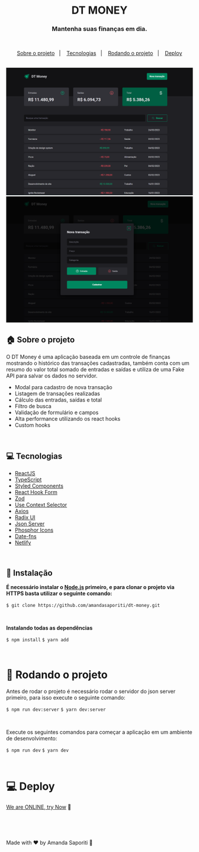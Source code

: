 <h1 align="center">
  DT MONEY
</h1>

<h3 align="center">
  Mantenha suas finanças em dia.
</h3>

<br>

<p align="center">
  <a href="#house-sobre-o-projeto">Sobre o projeto</a>&nbsp;&nbsp;&nbsp;|&nbsp;&nbsp;&nbsp;
  <a href="#computer-tecnologias">Tecnologias</a>&nbsp;&nbsp;&nbsp;|&nbsp;&nbsp;&nbsp;
  <a href="#runner-rodando-o-projeto">Rodando o projeto</a>&nbsp;&nbsp;&nbsp;|&nbsp;&nbsp;&nbsp;
   <a href="#computer-deploy">Deploy</a>
</p>

<br>

<img alt="DT Money Interface" src="https://github.com/amandasaporiti/dt-money/blob/master/src/assets/dt-money-interface.png?raw=true">

<img alt="Cadastro de transações" src="https://github.com/amandasaporiti/dt-money/blob/master/src/assets/cadastro-interface.png?raw=true">

## :house: Sobre o projeto

O DT Money é uma aplicação baseada em um controle de finanças mostrando o histórico das transações cadastradas, também conta com um resumo do valor total somado de entradas e saídas e utiliza de uma Fake API para salvar os dados no servidor.

- Modal para cadastro de nova transação
- Listagem de transações realizadas
- Cálculo das entradas, saídas e total
- Filtro de busca
- Validação de formulário e campos
- Alta performance utilizando os react hooks
- Custom hooks

<br>

## :computer: Tecnologias

- [ReactJS](https://reactjs.org/)
- [TypeScript](https://www.typescriptlang.org/)
- [Styled Components](https://styled-components.com/)
- [React Hook Form](https://react-hook-form.com/)
- [Zod](https://zod.dev/)
- [Use Context Selector](https://github.com/dai-shi/use-context-selector)
- [Axios](https://axios-http.com/ptbr/)
- [Radix UI](https://www.radix-ui.com/)
- [Json Server](https://github.com/typicode/json-server)
- [Phosphor Icons](https://phosphoricons.com/)
- [Date-fns](https://date-fns.org/)
- [Netlify](https://www.netlify.com/)

<br>

## :construction_worker: Instalação

**É necessário instalar o [Node.js](https://nodejs.org/en/download/) primeiro, e para clonar o projeto via HTTPS basta utilizar o seguinte comando:**

`$ git clone https://github.com/amandasaporiti/dt-money.git`

<br>

**Instalando todas as dependências**

`$ npm install`
`$ yarn add`

<br>

# :runner: Rodando o projeto

Antes de rodar o projeto é necessário rodar o servidor do json server primeiro, para isso execute o seguinte comando:

`$ npm run dev:server`
`$ yarn dev:server`

<br>

Execute os seguintes comandos para começar a aplicação em um ambiente de desenvolvimento:

`$ npm run dev`
`$ yarn dev`

<br>

# :computer: Deploy

[We are ONLINE, try Now](https://ignite-feed-interface.netlify.app/) :tada:<br>

<br>

<br>

<br>

Made with ♥ by Amanda Saporiti :wave:
